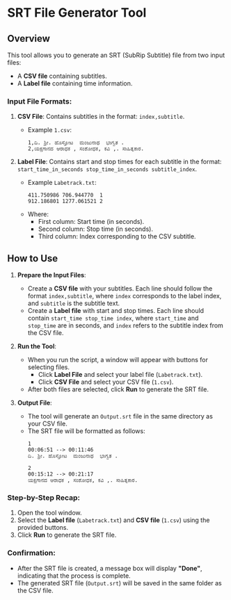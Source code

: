 # SRT File Generator Tool

## Overview
This tool allows you to generate an SRT (SubRip Subtitle) file from two input files:
- A **CSV file** containing subtitles.
- A **Label file** containing time information.

### Input File Formats:
1. **CSV File**: Contains subtitles in the format: `index,subtitle`.
   - Example `1.csv`:
     ```
     1,ದಿ. ಶ್ರೀ. ಹೊಸ್ತೋಟ  ಮಂಜುನಾಥ  ಭಾಗ್ವತ .
     2,ಯಕ್ಷಗಾನದ ಆರಾಧಕ , ಸಂಶೋಧಕ, ಕವಿ ,. ಸಾಹಿತ್ಯಕಾರ.
     ```

2. **Label File**: Contains start and stop times for each subtitle in the format: `start_time_in_seconds stop_time_in_seconds subtitle_index`.
   - Example `Labetrack.txt`:
     ```
     411.750986	706.944770	1
     912.186801	1277.061521	2
     ```
   - Where:
     - First column: Start time (in seconds).
     - Second column: Stop time (in seconds).
     - Third column: Index corresponding to the CSV subtitle.

## How to Use

1. **Prepare the Input Files**:
   - Create a **CSV file** with your subtitles. Each line should follow the format `index,subtitle`, where `index` corresponds to the label index, and `subtitle` is the subtitle text.
   - Create a **Label file** with start and stop times. Each line should contain `start_time stop_time index`, where `start_time` and `stop_time` are in seconds, and `index` refers to the subtitle index from the CSV file.

2. **Run the Tool**:
   - When you run the script, a window will appear with buttons for selecting files.
     - Click **Label File** and select your label file (`Labetrack.txt`).
     - Click **CSV File** and select your CSV file (`1.csv`).
   - After both files are selected, click **Run** to generate the SRT file.

3. **Output File**:
   - The tool will generate an `Output.srt` file in the same directory as your CSV file.
   - The SRT file will be formatted as follows:
     ```
     1
     00:06:51 --> 00:11:46
     ದಿ. ಶ್ರೀ. ಹೊಸ್ತೋಟ  ಮಂಜುನಾಥ  ಭಾಗ್ವತ .

     2
     00:15:12 --> 00:21:17
     ಯಕ್ಷಗಾನದ ಆರಾಧಕ , ಸಂಶೋಧಕ, ಕವಿ ,. ಸಾಹಿತ್ಯಕಾರ.
     ```

### Step-by-Step Recap:
1. Open the tool window.
2. Select the **Label file** (`Labetrack.txt`) and **CSV file** (`1.csv`) using the provided buttons.
3. Click **Run** to generate the SRT file.

### Confirmation:
- After the SRT file is created, a message box will display **"Done"**, indicating that the process is complete.
- The generated SRT file (`Output.srt`) will be saved in the same folder as the CSV file.

